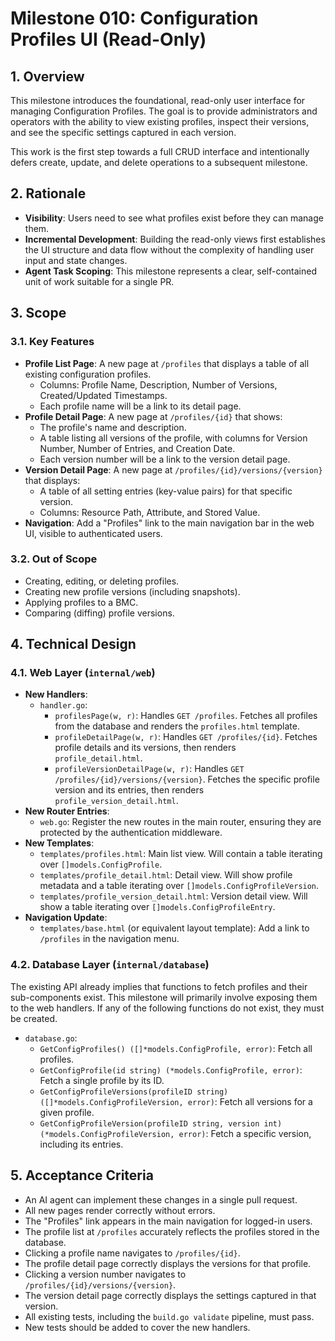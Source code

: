 # Milestone 010: Configuration Profiles UI (Read-Only)

## 1. Overview

This milestone introduces the foundational, read-only user interface for managing Configuration Profiles. The goal is to provide administrators and operators with the ability to view existing profiles, inspect their versions, and see the specific settings captured in each version.

This work is the first step towards a full CRUD interface and intentionally defers create, update, and delete operations to a subsequent milestone.

## 2. Rationale

- **Visibility**: Users need to see what profiles exist before they can manage them.
- **Incremental Development**: Building the read-only views first establishes the UI structure and data flow without the complexity of handling user input and state changes.
- **Agent Task Scoping**: This milestone represents a clear, self-contained unit of work suitable for a single PR.

## 3. Scope

### 3.1. Key Features

- **Profile List Page**: A new page at `/profiles` that displays a table of all existing configuration profiles.
  - Columns: Profile Name, Description, Number of Versions, Created/Updated Timestamps.
  - Each profile name will be a link to its detail page.
- **Profile Detail Page**: A new page at `/profiles/{id}` that shows:
  - The profile's name and description.
  - A table listing all versions of the profile, with columns for Version Number, Number of Entries, and Creation Date.
  - Each version number will be a link to the version detail page.
- **Version Detail Page**: A new page at `/profiles/{id}/versions/{version}` that displays:
  - A table of all setting entries (key-value pairs) for that specific version.
  - Columns: Resource Path, Attribute, and Stored Value.
- **Navigation**: Add a "Profiles" link to the main navigation bar in the web UI, visible to authenticated users.

### 3.2. Out of Scope

- Creating, editing, or deleting profiles.
- Creating new profile versions (including snapshots).
- Applying profiles to a BMC.
- Comparing (diffing) profile versions.

## 4. Technical Design

### 4.1. Web Layer (`internal/web`)

- **New Handlers**:
  - `handler.go`:
    - `profilesPage(w, r)`: Handles `GET /profiles`. Fetches all profiles from the database and renders the `profiles.html` template.
    - `profileDetailPage(w, r)`: Handles `GET /profiles/{id}`. Fetches profile details and its versions, then renders `profile_detail.html`.
    - `profileVersionDetailPage(w, r)`: Handles `GET /profiles/{id}/versions/{version}`. Fetches the specific profile version and its entries, then renders `profile_version_detail.html`.
- **New Router Entries**:
  - `web.go`: Register the new routes in the main router, ensuring they are protected by the authentication middleware.
- **New Templates**:
  - `templates/profiles.html`: Main list view. Will contain a table iterating over `[]models.ConfigProfile`.
  - `templates/profile_detail.html`: Detail view. Will show profile metadata and a table iterating over `[]models.ConfigProfileVersion`.
  - `templates/profile_version_detail.html`: Version detail view. Will show a table iterating over `[]models.ConfigProfileEntry`.
- **Navigation Update**:
  - `templates/base.html` (or equivalent layout template): Add a link to `/profiles` in the navigation menu.

### 4.2. Database Layer (`internal/database`)

The existing API already implies that functions to fetch profiles and their sub-components exist. This milestone will primarily involve exposing them to the web handlers. If any of the following functions do not exist, they must be created.

- `database.go`:
  - `GetConfigProfiles() ([]*models.ConfigProfile, error)`: Fetch all profiles.
  - `GetConfigProfile(id string) (*models.ConfigProfile, error)`: Fetch a single profile by its ID.
  - `GetConfigProfileVersions(profileID string) ([]*models.ConfigProfileVersion, error)`: Fetch all versions for a given profile.
  - `GetConfigProfileVersion(profileID string, version int) (*models.ConfigProfileVersion, error)`: Fetch a specific version, including its entries.

## 5. Acceptance Criteria

- An AI agent can implement these changes in a single pull request.
- All new pages render correctly without errors.
- The "Profiles" link appears in the main navigation for logged-in users.
- The profile list at `/profiles` accurately reflects the profiles stored in the database.
- Clicking a profile name navigates to `/profiles/{id}`.
- The profile detail page correctly displays the versions for that profile.
- Clicking a version number navigates to `/profiles/{id}/versions/{version}`.
- The version detail page correctly displays the settings captured in that version.
- All existing tests, including the `build.go validate` pipeline, must pass.
- New tests should be added to cover the new handlers.
